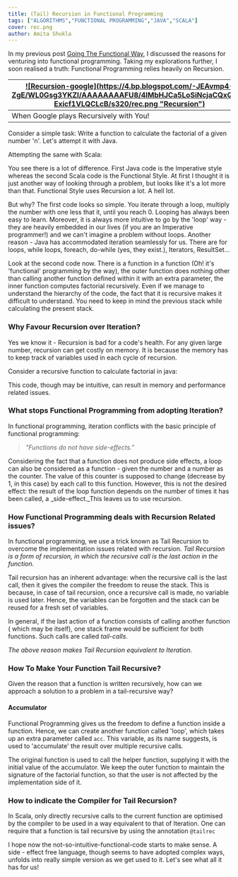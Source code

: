 ```yaml
---
title: (Tail) Recursion in Functional Programming
tags: ["ALGORITHMS","FUNCTIONAL PROGRAMMING","JAVA","SCALA"]
cover: rec.png
author: Amita Shukla
---
```



In my previous post [Going The Functional Way](http://blog.amitashukla.in/2017/02/why-functional-programming.html), I discussed the reasons for venturing into functional programming. Taking my explorations further, I soon realised a truth: Functional Programming relies heavily on Recursion. 
 


| [![Recursion-google](https://4.bp.blogspot.com/-JEAvmp4-ZgE/WL0Gsg3YKZI/AAAAAAAAFU8/4IMbHJCa5LoSiNcjaCQxQwx-Exicf1VLQCLcB/s320/rec.png \"Recursion\")](https://4.bp.blogspot.com/-JEAvmp4-ZgE/WL0Gsg3YKZI/AAAAAAAAFU8/4IMbHJCa5LoSiNcjaCQxQwx-Exicf1VLQCLcB/s1600/rec.png) |
| ------------------------------------------------------------------------------------------------------------------------------------------------------------------------------------------------------------------------------------------------------------------------ |
| When Google plays Recursively with You! |

 
 
Consider a simple task: Write a function to calculate the factorial of a given number 'n'. 
Let's attempt it with Java. 
 
 
Attempting the same with Scala: 
 
 
You see there is a lot of difference. First Java code is the Imperative style whereas the second Scala code is the Functional Style. At first I thought it is just another way of looking through a problem, but looks like it's a lot more than that. Functional Style uses Recursion a lot. A hell lot. 
 
But why? 
The first code looks so simple. You iterate through a loop, multiply the number with one less that it, until you reach 0. Looping has always been easy to learn. Moreover, it is always more intuitive to go by the 'loop' way - they are heavily embedded in our lives (if you are an Imperative programmer!) and we can't imagine a problem without loops. 
Another reason - Java has accommodated iteration seamlessly for us. There are for loops, while loops, foreach, do-while (yes, they exist.), Iterators, ResultSet... 
 
Look at the second code now. There is a function in a function (Oh! it's 'functional' programming by the way), the outer function does nothing other than calling another function defined within it with an extra parameter, the inner function computes factorial recursively. Even if we manage to understand the hierarchy of the code, the fact that it is recursive makes it difficult to understand. You need to keep in mind the previous stack while calculating the present stack. 
 


### Why Favour Recursion over Iteration?

Yes we know it - Recursion is bad for a code's health. For any given large number, recursion can get costly on memory. It is because the memory has to keep track of variables used in each cycle of recursion.

Consider a recursive function to calculate factorial in java:

This code, though may be intuitive, can result in memory and performance related issues. 
 


### What stops Functional Programming from adopting Iteration?

In functional programming, iteration conflicts with the basic principle of functional programming: 


> _\"Functions do not have side-effects.\"_

Considering the fact that a function does not produce side effects, a loop can also be considered as a function - given the number and a number as the counter. The value of this counter is supposed to change (decrease by 1, in this case) by each call to this function. However, this is not the desired effect: the result of the loop function depends on the number of times it has been called, a _side-effect._This leaves us to use recursion. 
 


### How Functional Programming deals with Recursion Related issues?

In functional programming, we use a trick known as Tail Recursion to overcome the implementation issues related with recursion. 
_Tail Recursion is a form of recursion, in which the recursive call is the last action in the function._ 
 
Tail recursion has an inherent advantage: when the recursive call is the last call, then it gives the compiler the freedom to reuse the stack. This is because, in case of tail recursion, once a recursive call is made, no variable is used later. Hence, the variables can be forgotten and the stack can be reused for a fresh set of variables. 
 
In general, if the last action of a function consists of calling another function ( which may be itself), one stack frame would be sufficient for both functions. Such calls are called _tail-calls_. 
 
_The above reason makes Tail Recursion equivalent to Iteration._ 
 


### How To Make Your Function Tail Recursive?

Given the reason that a function is written recursively, how can we approach a solution to a problem in a tail-recursive way?

#### Accumulator

Functional Programming gives us the freedom to define a function inside a function. Hence, we can create another function called 'loop', which takes up an extra parameter called `acc`. This variable, as its name suggests, is used to 'accumulate' the result over multiple recursive calls. 
 


The original function is used to call the helper function, supplying it with the initial value of the accumulator. We keep the outer function to maintain the signature of the factorial function, so that the user is not affected by the implementation side of it. 
 


### How to indicate the Compiler for Tail Recursion?

In Scala, only directly recursive calls to the current function are optimised by the compiler to be used in a way equivalent to that of Iteration. One can require that a function is tail recursive by using the annotation `@tailrec`

 
I hope now the not-so-intuitive-functional-code starts to make sense. 
A side - effect free language, though seems to have adopted complex ways, unfolds into really simple version as we get used to it. Let's see what all it has for us!

